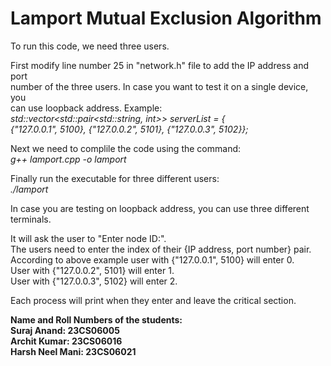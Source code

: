 # Lamport Mutual Exclusion Algorithm  


To run this code, we need three users.  

First modify line number 25 in "network.h" file to add the IP address and port  
number of the three users. In case you want to test it on a single device, you  
can use loopback address. Example:  
_std::vector<std::pair<std::string, int>> serverList = {  
    {"127.0.0.1", 5100}, {"127.0.0.2", 5101}, {"127.0.0.3", 5102}};_  


Next we need to complile the code using the command:  
_g++ lamport.cpp -o lamport_  


Finally run the executable for three different users:  
_./lamport_


In case you are testing on loopback address, you can use three different terminals.  

It will ask the user to "Enter node ID:".  
The users need to enter the index of their {IP address, port number} pair.  
According to above example user with {"127.0.0.1", 5100} will enter 0.  
User with {"127.0.0.2", 5101} will enter 1.  
User with {"127.0.0.3", 5102} will enter 2.  


Each process will print when they enter and leave the critical section.

  
**Name and Roll Numbers of the students:  
Suraj Anand: 23CS06005  
Archit Kumar: 23CS06016  
Harsh Neel Mani: 23CS06021**  
